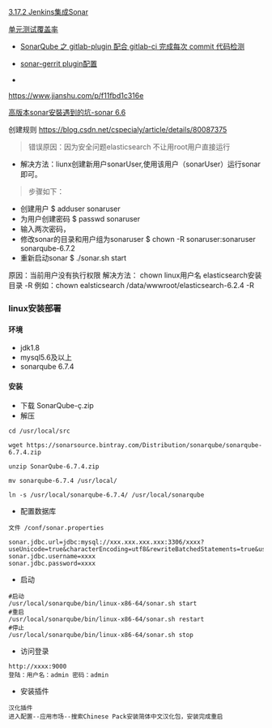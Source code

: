 

[3.17.2 Jenkins集成Sonar
](https://www.kancloud.cn/devops-centos/centos-linux-devops/392411)


[单元测试覆盖率](https://ningyu1.github.io/site/post/77-jenkins-sonarqube-jacoco-junit/)


- [SonarQube 之 gitlab-plugin 配合 gitlab-ci 完成每次 commit 代码检测](https://blog.csdn.net/aixiaoyang168/article/details/78115646)




- [sonar-gerrit plugin配置](http://www.cnblogs.com/spillage/p/6181934.html)
- 
https://www.jianshu.com/p/f11fbd1c316e


[高版本sonar安裝遇到的坑-sonar 6.6
](https://hk.saowen.com/a/2fe9ee18baecb2a4374681ecf6505bc59ed46ba57c21cdaaea09eca22b79431f)

创建规则 https://blog.csdn.net/cspecialy/article/details/80087375

> 错误原因：因为安全问题elasticsearch 不让用root用户直接运行

 - 解决方法：liunx创建新用户sonarUser,使用该用户（sonarUser）运行sonar即可。

> 步骤如下：

- 创建用户
$ adduser sonaruser
- 为用户创建密码
$ passwd sonaruser
- 输入两次密码，
- 修改sonar的目录和用户组为sonaruser
$ chown -R sonaruser:sonaruser sonarqube-6.7.2
- 重新启动sonar
$ ./sonar.sh start



> 
原因：当前用户没有执行权限 
解决方法： chown linux用户名 elasticsearch安装目录 -R 
例如：chown ealsticsearch /data/wwwroot/elasticsearch-6.2.4 -R




### linux安装部署

#### 环境

- jdk1.8
- mysql5.6及以上
- sonarqube 6.7.4


#### 安装

- 下载 SonarQube-ç.zip
- 解压 
```
cd /usr/local/src

wget https://sonarsource.bintray.com/Distribution/sonarqube/sonarqube-6.7.4.zip

unzip SonarQube-6.7.4.zip

mv sonarqube-6.7.4 /usr/local/

ln -s /usr/local/sonarqube-6.7.4/ /usr/local/sonarqube

```

- 配置数据库

```
文件 /conf/sonar.properties

sonar.jdbc.url=jdbc:mysql://xxx.xxx.xxx.xxx:3306/xxxx?useUnicode=true&characterEncoding=utf8&rewriteBatchedStatements=true&useConfigs=maxPerformance 
sonar.jdbc.username=xxxx 
sonar.jdbc.password=xxxx

```

- 启动

```
#启动
/usr/local/sonarqube/bin/linux-x86-64/sonar.sh start
#重启
/usr/local/sonarqube/bin/linux-x86-64/sonar.sh restart
#停止
/usr/local/sonarqube/bin/linux-x86-64/sonar.sh stop

```

- 访问登录

```
http://xxxx:9000
登陆：用户名：admin 密码：admin 
```

- 安装插件
```
汉化插件
进入配置--应用市场--搜索Chinese Pack安装简体中文汉化包，安装完成重启

```